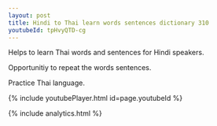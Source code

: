 ```yaml
---
layout: post
title: Hindi to Thai learn words sentences dictionary 310 
youtubeId: tpHvyQTD-cg
---
```

 
 
Helps to learn Thai words and sentences for Hindi speakers.

Opportunitiy to repeat the words sentences. 

Practice Thai language. 
 
{% include youtubePlayer.html id=page.youtubeId %}
 
 
{% include analytics.html %}